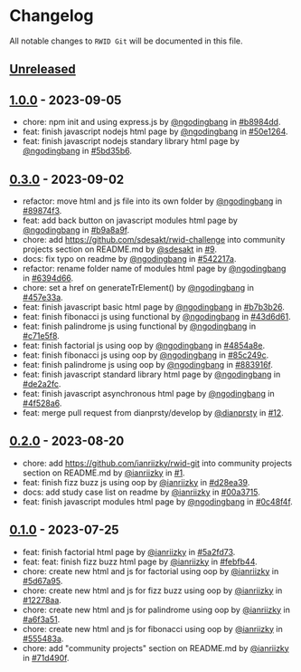 # Changelog

All notable changes to `RWID Git` will be documented in this file.

## [Unreleased](https://github.com/ngodingbang/rwid-git/compare/1.0.0...develop)

## [1.0.0](https://github.com/ngodingbang/rwid-git/releases/tag/1.0.0) - 2023-09-05

- chore: npm init and using express.js by [@ngodingbang](https://github.com/ngodingbang) in [#b8984dd](https://github.com/ngodingbang/rwid-git/commit/b8984dd52101c1cf19620d4fd7fb5366224a77de).
- feat: finish javascript nodejs html page by [@ngodingbang](https://github.com/ngodingbang) in [#50e1264](https://github.com/ngodingbang/rwid-git/commit/50e12643ba8e71f49afcd381ce73864d26d5896e).
- feat: finish javascript nodejs standary library html page by [@ngodingbang](https://github.com/ngodingbang) in [#5bd35b6](https://github.com/ngodingbang/rwid-git/commit/5bd35b6f0dff0d193683bc7a6c1f510900f671f0).

## [0.3.0](https://github.com/ngodingbang/rwid-git/releases/tag/0.3.0) - 2023-09-02

- refactor: move html and js file into its own folder by [@ngodingbang](https://github.com/ngodingbang) in [#89874f3](https://github.com/ngodingbang/rwid-git/commit/89874f31acad765ef2e62d3b7ac296a150c844f3).
- feat: add back button on javascript modules html page by [@ngodingbang](https://github.com/ngodingbang) in [#b9a8a9f](https://github.com/ngodingbang/rwid-git/commit/b9a8a9ffc091ff4aa3b7c8df29f71526cd1b1afe).
- chore: add <https://github.com/sdesakt/rwid-challenge> into community projects section on README.md by [@sdesakt](https://github.com/sdesakt) in [#9](https://github.com/ngodingbang/rwid-git/pull/9).
- docs: fix typo on readme by [@ngodingbang](https://github.com/ngodingbang) in [#542217a](https://github.com/ngodingbang/rwid-git/commit/542217aa1659213f2c9d5b5c980f524d303b203e).
- refactor: rename folder name of modules html page by [@ngodingbang](https://github.com/ngodingbang) in [#6394d66](https://github.com/ngodingbang/rwid-git/commit/6394d668fb73b85193e654b983bf9aff58f3e8cf).
- chore: set a href on generateTrElement() by [@ngodingbang](https://github.com/ngodingbang) in [#457e33a](https://github.com/ngodingbang/rwid-git/commit/457e33ac67eeb8d24f9ea6c582a9aaf14fda9e38).
- feat: finish javascript basic html page by [@ngodingbang](https://github.com/ngodingbang) in [#b7b3b26](https://github.com/ngodingbang/rwid-git/commit/b7b3b26ff13d37f01acc8ba0f3cd0aac636f0e2d).
- feat: finish fibonacci js using functional by [@ngodingbang](https://github.com/ngodingbang) in [#43d6d61](https://github.com/ngodingbang/rwid-git/commit/43d6d619b5cc17050e81621e7048a8bd56d2bd58).
- feat: finish palindrome js using functional by [@ngodingbang](https://github.com/ngodingbang) in [#c71e5f8](https://github.com/ngodingbang/rwid-git/commit/c71e5f8466122f17b252e7ff37e0606acde52933).
- feat: finish factorial js using oop by [@ngodingbang](https://github.com/ngodingbang) in [#4854a8e](https://github.com/ngodingbang/rwid-git/commit/4854a8e3625450ff1f2bdfd52136dec0ddf8a6a8).
- feat: finish fibonacci js using oop by [@ngodingbang](https://github.com/ngodingbang) in [#85c249c](https://github.com/ngodingbang/rwid-git/commit/85c249cb55ec1dfeefec6d9010730933d4a67816).
- feat: finish palindrome js using oop by [@ngodingbang](https://github.com/ngodingbang) in [#883916f](https://github.com/ngodingbang/rwid-git/commit/883916f4aee173df7602358f58124d5dd870a033).
- feat: finish javascript standard library html page by [@ngodingbang](https://github.com/ngodingbang) in [#de2a2fc](https://github.com/ngodingbang/rwid-git/commit/de2a2fc1b026ff3a267ff67d9f7c97043f7e1ac1).
- feat: finish javascript asynchronous html page by [@ngodingbang](https://github.com/ngodingbang) in [#4f528a6](https://github.com/ngodingbang/rwid-git/commit/4f528a60815063629fe0bb6edcb6552541624a57).
- feat: merge pull request from dianprsty/develop by [@dianprsty](https://github.com/dianprsty) in [#12](https://github.com/ngodingbang/rwid-git/pull/12).

## [0.2.0](https://github.com/ngodingbang/rwid-git/releases/tag/0.2.0) - 2023-08-20

- chore: add <https://github.com/ianriizky/rwid-git> into community projects section on README.md by [@ianriizky](https://github.com/ianriizky) in [#1](https://github.com/ngodingbang/rwid-git/pull/1).
- feat: finish fizz buzz js using oop by [@ianriizky](https://github.com/ianriizky) in [#d28ea39](https://github.com/ngodingbang/rwid-git/commit/d28ea39efc3534b2abcf3f977fe63f8869346e84).
- docs: add study case list on readme by [@ianriizky](https://github.com/ianriizky) in [#00a3715](https://github.com/ngodingbang/rwid-git/commit/00a3715036fc9883c0ceefd0b3b5ea6b2985da09).
- feat: finish javascript modules html page by [@ngodingbang](https://github.com/ngodingbang) in [#0c48f4f](https://github.com/ngodingbang/rwid-git/commit/0c48f4f9b6a0a84525cbd32fa12ed78b8fd38ebf).

## [0.1.0](https://github.com/ngodingbang/rwid-git/releases/tag/0.1.0) - 2023-07-25

- feat: finish factorial html page by [@ianriizky](https://github.com/ianriizky) in [#5a2fd73](https://github.com/ngodingbang/rwid-git/commit/5a2fd73cfc8791066789d3e760504f730b9640a5).
- feat: feat: finish fizz buzz html page by [@ianriizky](https://github.com/ianriizky) in [#febfb44](https://github.com/ngodingbang/rwid-git/commit/febfb44a87653075d6f103f8d4f27390cc49fdf7).
- chore: create new html and js for factorial using oop by [@ianriizky](https://github.com/ianriizky) in [#5d67a95](https://github.com/ngodingbang/rwid-git/commit/5d67a958f3c1c9c599814cbb9821da7f8b8f6614).
- chore: create new html and js for fizz buzz using oop by [@ianriizky](https://github.com/ianriizky) in [#12278aa](https://github.com/ngodingbang/rwid-git/commit/12278aab3f6699b6eef7978cd6ca86ee461b0c74).
- chore: create new html and js for palindrome using oop by [@ianriizky](https://github.com/ianriizky) in [#a6f3a51](https://github.com/ngodingbang/rwid-git/commit/a6f3a5178f8b78ac0362f0f1cac1b381d67fff14).
- chore: create new html and js for fibonacci using oop by [@ianriizky](https://github.com/ianriizky) in [#555483a](https://github.com/ngodingbang/rwid-git/commit/555483a0aa18a9b97d0e5ff2846c94846979b1cd).
- chore: add "community projects" section on README.md by [@ianriizky](https://github.com/ianriizky) in [#71d490f](https://github.com/ngodingbang/rwid-git/commit/71d490f420152ed1098ba3d30936767bc5e01519).
